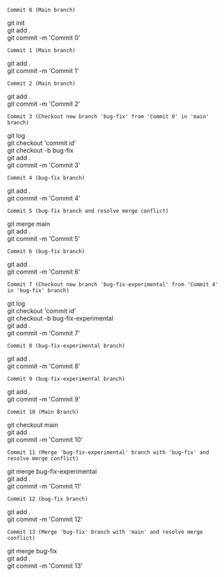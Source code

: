 `Commit 0 (Main branch)` 

git init <br>
git add . <br>
git commit -m 'Commit 0' <br>

`Commit 1 (Main branch)`

git add . <br>
git commit -m 'Commit 1'<br>

`Commit 2 (Main branch)`

git add . <br>
git commit -m 'Commit 2'<br>

`Commit 3 (Checkout new branch 'bug-fix' from 'Commit 0' in 'main' branch)`

git log<br>
git checkout 'commit id'<br>
git checkout -b bug-fix<br>
git add . <br>
git commit -m 'Commit 3'<br>

`Commit 4 (bug-fix branch)`

git add . <br>
git commit -m 'Commit 4' <br>

`Commit 5 (bug-fix branch and resolve merge conflict)`

git merge main <br>
git add . <br>
git commit -m 'Commit 5' <br>

`Commit 6 (bug-fix branch)`

git add . <br>
git commit -m 'Commit 6' <br>

`Commit 7 (Checkout new branch 'bug-fix-experimental' from 'Commit 4' in 'bug-fix' branch)`

git log <br>
git checkout 'commit id'<br>
git checkout -b bug-fix-experimental<br>
git add .<br>
git commit -m 'Commit 7'<br>

`Commit 8 (bug-fix-experimental branch)`

git add . <br>
git commit -m 'Commit 8' <br>

`Commit 9 (bug-fix-experimental branch)`

git add . <br>
git commit -m 'Commit 9' <br>

`Commit 10 (Main Branch)`

git checkout main<br>
git add .<br>
git commit -m 'Commit 10'<br>

`Commit 11 (Merge 'bug-fix-experimental' branch with 'bug-fix' and resolve merge conflict)`

git merge bug-fix-experimental <br>
git add . <br>
git commit -m 'Commit 11' <br>

`Commit 12 (bug-fix branch)`

git add . <br>
git commit -m 'Commit 12' <br>

`Commit 13 (Merge 'bug-fix' branch with 'main' and resolve merge conflict)`

git merge bug-fix <br>
git add . <br>
git commit -m 'Commit 13' <br>